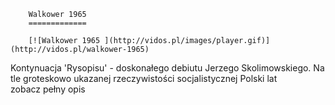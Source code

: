
        Walkower 1965 
        =============
        
        [![Walkower 1965 ](http://vidos.pl/images/player.gif)](http://vidos.pl/walkower-1965)
        
        
 Kontynuacja 'Rysopisu' - doskonałego debiutu Jerzego Skolimowskiego. Na tle groteskowo ukazanej rzeczywistości socjalistycznej Polski lat zobacz pełny opis
    
